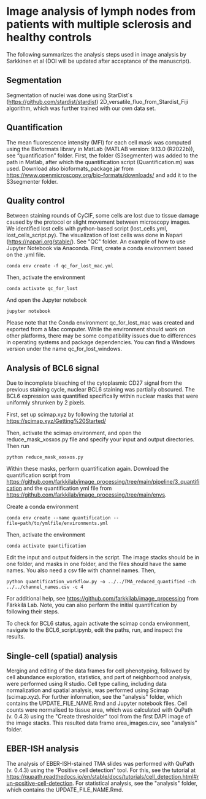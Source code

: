 # Image analysis of lymph nodes from patients with multiple sclerosis and healthy controls

The following summarizes the analysis steps used in image analysis by Sarkkinen et al (DOI will be updated after acceptance of the manuscript).

## Segmentation

Segmentation of nuclei was done using StarDist´s (https://github.com/stardist/stardist) 2D_versatile_fluo_from_Stardist_Fiji algorithm, which was further trained with our own data set.

## Quantification 

The mean fluorescence intensity (MFI) for each cell mask was computed using the Bioformats library in MatLab (MATLAB version: 9.13.0 (R2022b)), see “quantification” folder. First, the folder (S3segmenter) was added to the path in Matlab, after which the quantification script (Quantification.m) was used. Download also bioformats_package.jar from https://www.openmicroscopy.org/bio-formats/downloads/ and add it to the S3segmenter folder.

## Quality control

Between staining rounds of CyCIF, some cells are lost due to tissue damage caused by the protocol or slight movement between microscopy images. We identified lost cells with python-based script (lost_cells.yml, lost_cells_script.py). The visualization of lost cells was done in Napari (https://napari.org/stable/). See "QC" folder. 
An example of how to use Jupyter Notebook via Anaconda. First, create a conda environment based on the .yml file. 
```
conda env create -f qc_for_lost_mac.yml
```
Then, activate the environment
```
conda activate qc_for_lost
```
And open the Jupyter notebook
```
jupyter notebook
```
Please note that the Conda environment qc_for_lost_mac was created and exported from a Mac computer. While the environment should work on other platforms, there may be some compatibility issues due to differences in operating systems and package dependencies. You can find a Windows version under the name qc_for_lost_windows.

## Analysis of BCL6 signal

Due to incomplete bleaching of the cytoplasmic CD27 signal from the previous staining cycle, nuclear BCL6 staining was partially obscured. The BCL6 expression was quantified specifically within nuclear masks that were uniformly shrunken by 2 pixels. 

First, set up scimap.xyz by following the tutorial at https://scimap.xyz/Getting%20Started/ 

Then, activate the scimap environment, and open the reduce_mask_xosxos.py file and specify your input and output directories. Then run
```
python reduce_mask_xosxos.py
```

Within these masks, perform quantification again. Download the quantification script from https://github.com/farkkilab/image_processing/tree/main/pipeline/3_quantification and the quantification yml file from https://github.com/farkkilab/image_processing/tree/main/envs.

Create a conda environment
```
conda env create --name quantification --file=path/to/ymlfile/environments.yml
```
Then, activate the environment
```
conda activate quantification
```
Edit the input and output folders in the script. The image stacks should be in one folder, and masks in one folder, and the files should have the same names. You also need a csv file with channel names. Then,
```
python quantification_workflow.py -o ../../TMA_reduced_quantified -ch ../../channel_names.csv -c 4
```
For additional help, see https://github.com/farkkilab/image_processing from Färkkilä Lab. Note, you can also perform the initial quantification by following their steps.

To check for BCL6 status, again activate the scimap conda environment, navigate to the BCL6_script.ipynb, edit the paths, run, and inspect the results.

## Single-cell (spatial) analysis

Merging and editing of the data frames for cell phenotyping, followed by cell abundance exploration, statistics, and part of neighborhood analysis, were performed using R studio. Cell type calling, including data normalization and spatial analysis, was performed using Scimap (scimap.xyz). For further information, see the "analysis" folder, which contains the UPDATE_FILE_NAME.Rmd and Jupyter notebook files. Cell counts were normalised to tissue area, which was calculated with QuPath (v. 0.4.3) using the "Create thresholder" tool from the first DAPI image of the image stacks. This resulted data frame area_images.csv, see "analysis" folder.

## EBER-ISH analysis

The analysis of EBER-ISH-stained TMA slides was performed with QuPath (v. 0.4.3) using the "Positive cell detection" tool. For this, see the tutorial at https://qupath.readthedocs.io/en/stable/docs/tutorials/cell_detection.html#run-positive-cell-detection. For statistical analysis, see the "analysis" folder, which contains the UPDATE_FILE_NAME.Rmd.


